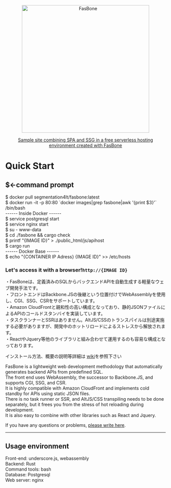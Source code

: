 <p align="center"><img src="https://d3fy1q62gxauop.cloudfront.net/media/images/bone-logo_2.png" width="400" alt="FasBone"></p>
<p align="center"><a href="https://d3fy1q62gxauop.cloudfront.net/">Sample site combining SPA and SSG in a free serverless hosting environment created with FasBone</a></p>

<h1>Quick Start</h1>
<h2>$←command prompt</h2>

$ docker pull segmentation4lt/fasbone:latest <br>
$ docker run -it -p 80:80 \`docker images|grep fasbone|awk '{print $3}'\`  /bin/bash<br>
------ Inside Docker ------<br>
$ service postgresql start<br>
$ service nginx start<br>
$ su - www-data<br>
$ cd ./fasbone && cargo check<br>
$ printf "{IMAGE ID}" > ./public_html/js/apihost<br>
$ cargo run<br>
------ Docker Base ------<br>
$ echo "{CONTAINER IP Adress} {IMAGE ID}" >> /etc/hosts<br>
<h3>Let's access it with a browser!<code>http://{IMAGE ID}</code></h3>

・FasBoneは、定義済みのSQLからバックエンドAPIを自動生成する軽量なウェブ開発手法です。<br>
・フロントエンドはBackbone.JSの後継という位置付けでWebAssemblyを使用し、CGI、SSG、CSRをサポートしています。<br>
・Amazon CloudFrontと親和性の高い構成となっており、静的JSONファイルによるAPIのコールドスタンバイを実装しています。<br>
・タスクランナーとSSRはありません。AltJS/CSSのトランスパイルは別途実施する必要がありますが、開発中のホットリロードによるストレスから解放されます。<br>
・ReactやJquery等他のライブラリと組み合わせて運用するのも容易な構成となっております。<br>

<p>インストール方法、概要の説明等詳細は
<a href="https://github.com/segmentation4lt/fasbone/wiki/">wiki</a>を参照下さい</p>


FasBone is a lightweight web development methodology that automatically generates backend APIs from predefined SQL.<br>
The front end uses WebAssembly, the successor to Backbone.JS, and supports CGI, SSG, and CSR.<br>
It is highly compatible with Amazon CloudFront and implements cold standby for APIs using static JSON files.<br>
There is no task runner or SSR, and AltJS/CSS transpiling needs to be done separately, but it frees you from the stress of hot reloading during development.<br>
It is also easy to combine with other libraries such as React and Jquery.<br>
<p>If you have any questions or problems, <a href="https://github.com/segmentation4lt/fasbone/issues">please write here</a>.</p>

<hr>
<h2>Usage environment</h2>
Front-end: underscore.js, webassembly<br>
Backend: Rust<br>
Command tools: bash<br>
Database: Postgresql<br>
Web server: nginx<br>

